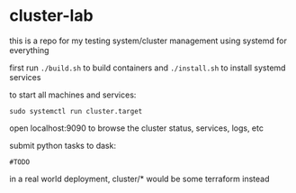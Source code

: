 # cluster-lab

this is a repo for my testing system/cluster management using systemd for everything

first run `./build.sh` to build containers and `./install.sh` to install systemd services

to start all machines and services:
```
sudo systemctl run cluster.target
```

open localhost:9090 to browse the cluster status, services, logs, etc

submit python tasks to dask:
```
#TODO
```

in a real world deployment, cluster/* would be some terraform instead
